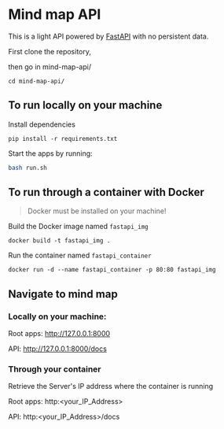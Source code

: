 # Mind map API 

This is a light API powered by [FastAPI](https://fastapi.tiangolo.com/) with no persistent data.


First clone the repository, 

then go in mind-map-api/

```
cd mind-map-api/
```

## To run locally on your machine

Install dependencies

```shell
pip install -r requirements.txt
```

Start the apps by running:

```bash
bash run.sh
```

## To run through a container with Docker

> Docker must be installed on your machine!


Build the Docker image named `fastapi_img`

```shell
docker build -t fastapi_img .
```

Run the container named `fastapi_container`

```shell
docker run -d --name fastapi_container -p 80:80 fastapi_img
```

## Navigate to mind map

### Locally on your machine:

Root apps: http://127.0.0.1:8000

API: http://127.0.0.1:8000/docs

### Through your container 

Retrieve the Server's IP address where the container is running

Root apps: http:<your_IP_Address>

API: http:<your_IP_Address>/docs

